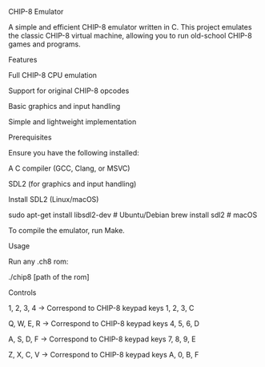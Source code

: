 CHIP-8 Emulator

A simple and efficient CHIP-8 emulator written in C. This project emulates the classic CHIP-8 virtual machine, allowing you to run old-school CHIP-8 games and programs.

Features

Full CHIP-8 CPU emulation

Support for original CHIP-8 opcodes

Basic graphics and input handling

Simple and lightweight implementation

Prerequisites

Ensure you have the following installed:

A C compiler (GCC, Clang, or MSVC)

SDL2 (for graphics and input handling)

Install SDL2 (Linux/macOS)

sudo apt-get install libsdl2-dev  # Ubuntu/Debian
brew install sdl2  # macOS

To compile the emulator, run Make.

Usage

Run any .ch8 rom:

./chip8 [path of the rom]

Controls

1, 2, 3, 4 → Correspond to CHIP-8 keypad keys 1, 2, 3, C

Q, W, E, R → Correspond to CHIP-8 keypad keys 4, 5, 6, D

A, S, D, F → Correspond to CHIP-8 keypad keys 7, 8, 9, E

Z, X, C, V → Correspond to CHIP-8 keypad keys A, 0, B, F

